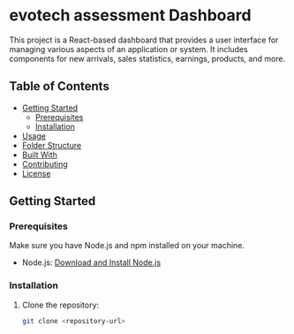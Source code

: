 # evotech assessment Dashboard

This project is a React-based dashboard that provides a user interface for managing various aspects of an application or system. It includes components for new arrivals, sales statistics, earnings, products, and more.

## Table of Contents

- [Getting Started](#getting-started)
  - [Prerequisites](#prerequisites)
  - [Installation](#installation)
- [Usage](#usage)
- [Folder Structure](#folder-structure)
- [Built With](#built-with)
- [Contributing](#contributing)
- [License](#license)

## Getting Started

### Prerequisites

Make sure you have Node.js and npm installed on your machine.

- Node.js: [Download and Install Node.js](https://nodejs.org/)

### Installation

1. Clone the repository:

   ```bash
   git clone <repository-url>
